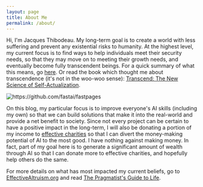 ```yaml
---
layout: page
title: About Me
permalink: /about/
---
```


Hi, I'm Jacques Thibodeau. My long-term goal is to create a world with less suffering and prevent any existential risks to humanity. At the highest level, my current focus is to find ways to help individuals meet their security needs, so that they may move on to meeting their growth needs, and eventually become fully transcendent beings. For a quick summary of what this means, go [here](https://www.learningandthebrain.com/blog/transcend-the-new-science-of-self-actualization-by-scott-barry-kaufman/). Or read the book which thought me about transcendence (it's not in the woo-woo sense): [Transcend: The New Science of Self-Actualization](https://www.amazon.com/Transcend-Self-Actualization-Scott-Barry-Kaufman-ebook/dp/B07WZ9T5TM/ref=tmm_kin_swatch_0?_encoding=UTF8&qid=1624888477&sr=8-1).

![]({{site.baseurl}}/images/transcendence-boat.jpg "https://github.com/fastai/fastpages")

On this blog, my particular focus is to improve everyone's AI skills (including my own) so that we can build solutions that make it into the real-world and provide a net benefit to society. Since not every project can be certain to have a positive impact in the long-term, I will also be donating a portion of my income to [effective charities](https://www.givewell.org/) so that I can divert the money-making potential of AI to the most good. I have nothing against making money. In fact, part of my goal here is to generate a significant amount of wealth through AI so that I can donate more to effective charities, and hopefully help others do the same.

For more details on what has most impacted my current beliefs, go to [EffectiveAltruism.org](https://www.effectivealtruism.org/) and read [The Pragmatist's Guide to Life](https://www.amazon.com/Pragmatists-Guide-Life-Creating-Questions-ebook/dp/B079LRHPM7).
